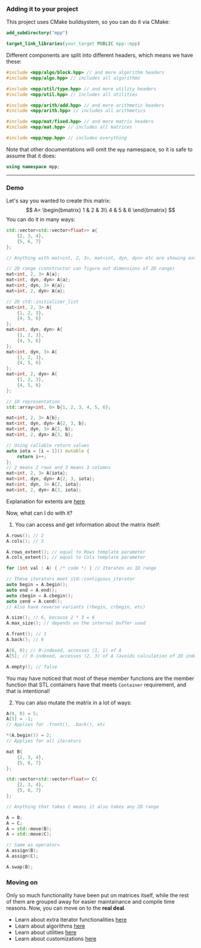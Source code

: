 ### Adding it to your project

This project uses CMake buildsystem, so you can do it via CMake:

```cmake
add_subdirectory("mpp")

target_link_libraries(your_target PUBLIC mpp::mpp)
```

Different components are split into different headers, which means we have these:

```cpp
#include <mpp/algo/block.hpp> // and more algorithm headers
#include <mpp/algo.hpp> // includes all algorithms

#include <mpp/util/type.hpp> // and more utility headers
#include <mpp/util.hpp> // includes all utilities

#include <mpp/arith/add.hpp> // and more arithmetic headers
#include <mpp/arith.hpp> // includes all arithmetics

#include <mpp/mat/fixed.hpp> // and more matrix headers
#include <mpp/mat.hpp> // includes all matrices

#include <mpp/mpp.hpp> // includes everything
```

Note that other documentations will omit the `mpp` namespace, so it is safe to assume that it does:

```cpp
using namespace mpp;
```

---

### Demo

Let's say you wanted to create this matrix:
$$
A=
\begin{bmatrix}
1 & 2 & 3\\
4 & 5 & 6
\end{bmatrix}
$$
You can do it in many ways:

```cpp
std::vector<std::vector<float>> a{
    {2, 3, 4},
    {5, 6, 7}
};

// Anything with mat<int, 2, 3>, mat<int, dyn, dyn> etc are showing extents

// 2D range (constructor can figure out dimensions of 2D range)
mat<int, 2, 3> A{a};
mat<int, dyn, dyn> A{a};
mat<int, dyn, 3> A{a};
mat<int, 2, dyn> A{a};

// 2D std::initializer_list
mat<int, 2, 3> A{
    {1, 2, 3},
    {4, 5, 6}
};
mat<int, dyn, dyn> A{
    {1, 2, 3},
    {4, 5, 6}
};
mat<int, dyn, 3> A{
    {1, 2, 3},
    {4, 5, 6}
};
mat<int, 2, dyn> A{
    {1, 2, 3},
    {4, 5, 6}
};

// 1D representation
std::array<int, 6> b{1, 2, 3, 4, 5, 6};

mat<int, 2, 3> A{b};
mat<int, dyn, dyn> A{2, 3, b};
mat<int, dyn, 3> A{2, b};
mat<int, 2, dyn> A{3, b};

// Using callable return values
auto iota = [i = 1]() mutable {
    return i++;
};
// 2 means 2 rows and 3 means 3 columns
mat<int, 2, 3> A{iota};
mat<int, dyn, dyn> A{2, 3, iota};
mat<int, dyn, 3> A{2, iota};
mat<int, 2, dyn> A{3, iota};
```

Explanation for extents are [here](extents.md)

Now, what can I do with it?

1. You can access and get information about the matrix itself:

```cpp
A.rows(); // 2
A.cols(); // 3

A.rows_extent(); // equal to Rows template parameter
A.cols_extent(); // equal to Cols template parameter

for (int val : A) { /* code */ } // Iterates as 1D range

// These iterators meet std::contiguous_iterator
auto begin = A.begin();
auto end = A.end();
auto cbegin = A.cbegin();
auto cend = A.cend();
// Also have reverse variants (rbegin, crbegin, etc)

A.size(); // 6, because 2 * 3 = 6
A.max_size(); // depends on the internal buffer used

A.front(); // 1
A.back(); // 6

A(0, 0); // 0-indexed, accesses (1, 1) of A
A[5]; // 0-indexed, accesses (2, 3) of A (avoids calculation of 2D index to 1D index)

A.empty(); // false
```

You may have noticed that most of these member functions are the member function that STL containers have that meets `Container` requirement, and that is intentional!

2. You can also mutate the matrix in a lot of ways:

```cpp
A(0, 0) = 5;
A[5] = -1;
// Applies for .front(), .back(), etc

*(A.begin()) = 2;
// Applies for all iterators

mat B{
    {2, 3, 4},
    {5, 6, 7}
};

std::vector<std::vector<float>> C{
    {2, 3, 4},
    {5, 6, 7}
};

// Anything that takes C means it also takes any 2D range

A = B;
A = C;
A = std::move(B);
A = std::move(C);

// Same as operator=
A.assign(B);
A.assign(C);

A.swap(B);
```

### Moving on

Only so much functionality have been put on matrices itself, while the rest of them are grouped away for easier maintainance and compile time reasons. Now, you can move on to the **real deal**.

* Learn about extra iterator functionalities [here](more_iter_funcs.md)
* Learn about algorithms [here](algos.md)
* Learn about utilities [here](utils.md)
* Learn about customizations [here](customize.md)
